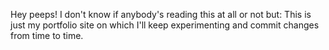 Hey peeps! I don't know if anybody's reading this at all or not but:
This is just my portfolio site on which I'll keep experimenting and commit changes from time to time.
